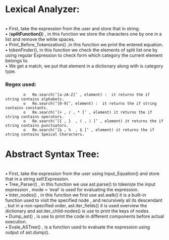 # Lexical Analyzer:

<br>•	First, take the  expression from the user  and store that in string.
<br>•	(**splitFunction()**) , in this function we store the characters one by one in a list and remove the white spaces.
<br>•	Print_Before_Tokenization() ,in this function we print the entered equation.
<br>•	tokenFinder(), in this function  we check the elements of split list one by using regular Expression to check form which category the current element belongs to.
<br>•	We get a match, we put that element in a dictionary along with is category type. 


### Regex used: 
 
            o	Re.search(‘[a-zA-Z]’ , element) :  it returns the if string contains alphabets.
            o	Re.search(‘[0-9]’, element) :  it returns the if string contains constants.
            o	Re.search(‘[+ , / , * ]’ , element) it returns the if string contains operators.
            o	Re.search(‘[{ , }  , ( , ) ]’ , element) it returns the if string contains punctuators.
            o	Re.search(‘[& , %  , $ ]’ , element) it returns the if string contains Speical Characters.



# Abstract Syntax Tree:
<br>•	First, take the  expression from the user  using Input_Equation() and store that in a string self.Expression.
<br>•	Tree_Parser() , in this function we use ast.parse() to tokenize the input expression , mode = ‘eval’ is used for evaluating the expression.
<br>•	Inter_nodes() , in this function we first use ast.walk() it is a built-in function used to visit the specified node , and recursively all its descendant , but in a non-specified order, ast.iter_fields() it is used overview the dictionary and ast.iter_child-nodes()  is use to print the keys of nodes.
<br>•	Dump_ast() , is use to  print the code in different components before actual execution.
<br>•	Evale_ASTree() , is a function used to evaluate the expression using output of ast.dump().
